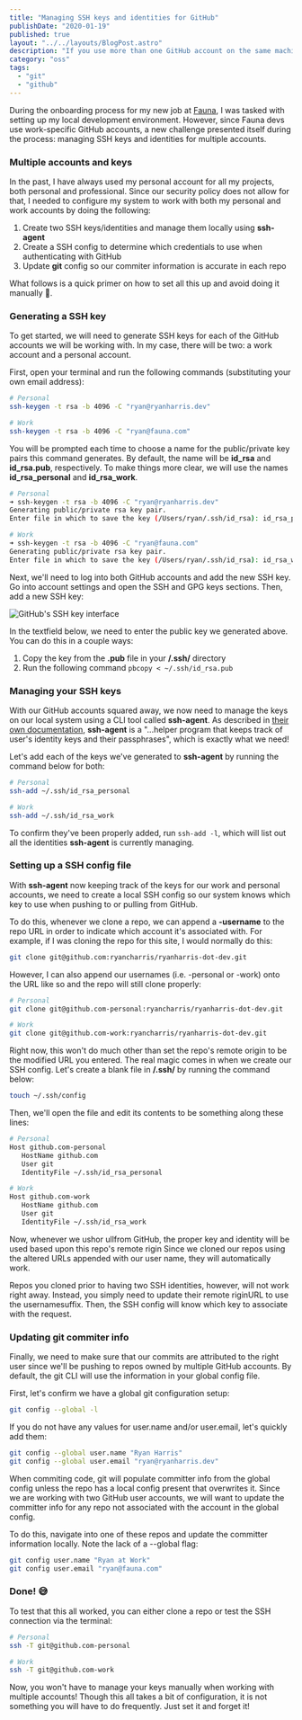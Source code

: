 ```yaml
---
title: "Managing SSH keys and identities for GitHub"
publishDate: "2020-01-19"
published: true
layout: "../../layouts/BlogPost.astro"
description: "If you use more than one GitHub account on the same machine, configuring multiple SSH keys will make authenticating with different repos much easier."
category: "oss"
tags:
  - "git"
  - "github"
---
```


During the onboarding process for my new job at [Fauna](https://www.fauna.com), I was tasked with setting up my local development environment. However, since Fauna devs use work-specific GitHub accounts, a new challenge presented itself during the process: managing SSH keys and identities for multiple accounts.

### Multiple accounts and keys

In the past, I have always used my personal account for all my projects, both personal and professional. Since our security policy does not allow for that, I needed to configure my system to work with both my personal and work accounts by doing the following:

1. Create two SSH keys/identities and manage them locally using **ssh-agent**
2. Create a SSH config to determine which credentials to use when authenticating with GitHub
3. Update **git** config so our commiter information is accurate in each repo

What follows is a quick primer on how to set all this up and avoid doing it manually 🙌.

### Generating a SSH key

To get started, we will need to generate SSH keys for each of the GitHub accounts we will be working with. In my case, there will be two: a work account and a personal account.

First, open your terminal and run the following commands (substituting your own email address):

```bash
# Personal
ssh-keygen -t rsa -b 4096 -C "ryan@ryanharris.dev"

# Work
ssh-keygen -t rsa -b 4096 -C "ryan@fauna.com"
```

You will be prompted each time to choose a name for the public/private key pairs this command generates. By default, the name will be **id_rsa** and **id_rsa.pub**, respectively. To make things more clear, we will use the names **id_rsa_personal** and **id_rsa_work**.

```bash
# Personal
➜ ssh-keygen -t rsa -b 4096 -C "ryan@ryanharris.dev"
Generating public/private rsa key pair.
Enter file in which to save the key (/Users/ryan/.ssh/id_rsa): id_rsa_personal

# Work
➜ ssh-keygen -t rsa -b 4096 -C "ryan@fauna.com"
Generating public/private rsa key pair.
Enter file in which to save the key (/Users/ryan/.ssh/id_rsa): id_rsa_work
```

Next, we'll need to log into both GitHub accounts and add the new SSH key. Go into account settings and open the SSH and GPG keys sections. Then, add a new SSH key:

![GitHub's SSH key interface](/assets/managing-ssh-keys-for-github/02-add-a-key.png)

In the textfield below, we need to enter the public key we generated above. You can do this in a couple ways:

1. Copy the key from the **.pub** file in your **/.ssh/** directory
2. Run the following command `pbcopy < ~/.ssh/id_rsa.pub`

### Managing your SSH keys

With our GitHub accounts squared away, we now need to manage the keys on our local system using a CLI tool called **ssh-agent**. As described in [their own documentation](https://www.ssh.com/ssh/agent), **ssh-agent** is a "...helper program that keeps track of user's identity keys and their passphrases", which is exactly what we need!

Let's add each of the keys we've generated to **ssh-agent** by running the command below for both:

```bash
# Personal
ssh-add ~/.ssh/id_rsa_personal

# Work
ssh-add ~/.ssh/id_rsa_work
```

To confirm they've been properly added, run `ssh-add -l`, which will list out all the identities **ssh-agent** is currently managing.

### Setting up a SSH config file

With **ssh-agent** now keeping track of the keys for our work and personal accounts, we need to create a local SSH config so our system knows which key to use when pushing to or pulling from GitHub.

To do this, whenever we clone a repo, we can append a **-username** to the repo URL in order to indicate which account it's associated with. For example, if I was cloning the repo for this site, I would normally do this:

```bash
git clone git@github.com:ryancharris/ryanharris-dot-dev.git
```

However, I can also append our usernames (i.e. -personal or -work) onto the URL like so and the repo will still clone properly:

```bash
# Personal
git clone git@github.com-personal:ryancharris/ryanharris-dot-dev.git

# Work
git clone git@github.com-work:ryancharris/ryanharris-dot-dev.git
```

Right now, this won't do much other than set the repo's remote origin to be the modified URL you entered. The real magic comes in when we create our SSH config. Let's create a blank file in **/.ssh/** by running the command below:

```bash
touch ~/.ssh/config
```

Then, we'll open the file and edit its contents to be something along these lines:

```bash
# Personal
Host github.com-personal
   HostName github.com
   User git
   IdentityFile ~/.ssh/id_rsa_personal

# Work
Host github.com-work
   HostName github.com
   User git
   IdentityFile ~/.ssh/id_rsa_work
```

Now, whenever we ushor ullfrom GitHub, the proper key and identity will be used based upon this repo's remote rigin Since we cloned our repos using the altered URLs appended with our user name, they will automatically work.

Repos you cloned prior to having two SSH identities, however, will not work right away. Instead, you simply need to update their remote riginURL to use the usernamesuffix. Then, the SSH config will know which key to associate with the request.

### Updating git commiter info

Finally, we need to make sure that our commits are attributed to the right user since we'll be pushing to repos owned by multiple GitHub accounts. By default, the git CLI will use the information in your global config file.

First, let's confirm we have a global git configuration setup:

```bash
git config --global -l
```

If you do not have any values for user.name and/or user.email, let's quickly add them:

```bash
git config --global user.name "Ryan Harris"
git config --global user.email "ryan@ryanharris.dev"
```

When commiting code, git will populate committer info from the global config unless the repo has a local config present that overwrites it. Since we are working with two GitHub user accounts, we will want to update the committer info for any repo not associated with the account in the global config.

To do this, navigate into one of these repos and update the committer information locally. Note the lack of a --global flag:

```bash
git config user.name "Ryan at Work"
git config user.email "ryan@fauna.com"
```

### Done! 😅

To test that this all worked, you can either clone a repo or test the SSH connection via the terminal:

```bash
# Personal
ssh -T git@github.com-personal

# Work
ssh -T git@github.com-work
```

Now, you won't have to manage your keys manually when working with multiple accounts! Though this all takes a bit of configuration, it is not something you will have to do frequently. Just set it and forget it!
